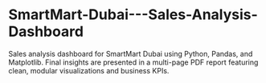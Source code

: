 # SmartMart-Dubai---Sales-Analysis-Dashboard
Sales analysis dashboard for SmartMart Dubai using Python, Pandas, and Matplotlib. Final insights are presented in a multi-page PDF report featuring clean, modular visualizations and business KPIs.
